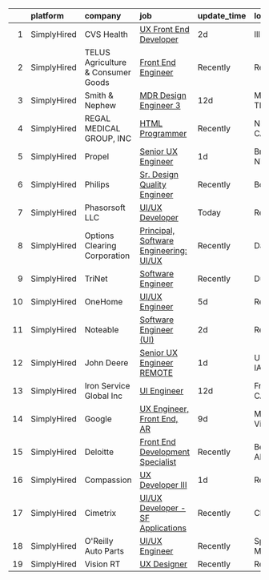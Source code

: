 

|    | platform    | company                            | job                                                                                                                                            | update_time   | location          |
|---:|:------------|:-----------------------------------|:-----------------------------------------------------------------------------------------------------------------------------------------------|:--------------|:------------------|
|  1 | SimplyHired | CVS Health                         | [UX Front End Developer](https://www.simplyhired.com/job/Tzgc2ZQIoOR2Hau8H1OqhiQN2tPC8L_S0tUYziistmSncRkj4noTHg?q=ux+engineer)                 | 2d            | Illinois          |
|  2 | SimplyHired | TELUS Agriculture & Consumer Goods | [Front End Engineer](https://www.simplyhired.com/job/uWN0NPWXEn_YkmU7eXTL0pPoEwL4_Zre7y1s4797SUAHuSVuduIQIw?q=ux+engineer)                     | Recently      | Remote            |
|  3 | SimplyHired | Smith & Nephew                     | [MDR Design Engineer 3](https://www.simplyhired.com/job/UVRn2RNi3ozbWrHiNH9WqV74skHyWnSt5Qwht2gQH8dZz7eIN6IGpQ?q=ux+engineer)                  | 12d           | Memphis, TN       |
|  4 | SimplyHired | REGAL MEDICAL GROUP, INC           | [HTML Programmer](https://www.simplyhired.com/job/aPsATR9t4rc0cDFMQr7Ybsn5qk8exSFDC4_NwJk19TpYlsTIWKKZ1Q?q=ux+engineer)                        | Recently      | Northridge, CA    |
|  5 | SimplyHired | Propel                             | [Senior UX Engineer](https://www.simplyhired.com/job/PUVBctx5QyNTzQDfWy8ZJPF9ak8IbZm1d8Sj37pA5iTiPyE0voI66Q?q=ux+engineer)                     | 1d            | Brooklyn, NY      |
|  6 | SimplyHired | Philips                            | [Sr. Design Quality Engineer](https://www.simplyhired.com/job/jY7bncQm3em7WUxOYBJTqi0HPZPZyRjvu7sBo_amwRaf48ediCB9pQ?q=ux+engineer)            | Recently      | Bothell, WA       |
|  7 | SimplyHired | Phasorsoft LLC                     | [UI/UX Developer](https://www.simplyhired.com/job/YJPWfQWTRnNijbGAPT63AsyTN0fVWCfMLBK6Wgs9knyHKJww43OQBw?q=ux+engineer)                        | Today         | Remote            |
|  8 | SimplyHired | Options Clearing Corporation       | [Principal, Software Engineering: UI/UX](https://www.simplyhired.com/job/6WRicnwhKtM4ghmIX48eFW9WlVHt5doMp2wkEyAG3W4q6Pq7hAvRsA?q=ux+engineer) | Recently      | Dallas, TX        |
|  9 | SimplyHired | TriNet                             | [Software Engineer](https://www.simplyhired.com/job/ePhb5-id5aJ8CWZ3l-cB3Zi7pBeoPcMphHdAEFpelbzriXx70jsfYg?q=ux+engineer)                      | Recently      | Dublin, CA        |
| 10 | SimplyHired | OneHome                            | [UI/UX Engineer](https://www.simplyhired.com/job/YuhJTOLkG6Kq5nmq7mYvq1wsu_cNU27ZpSeoi6GjVAmQBWaEe-4Jig?q=ux+engineer)                         | 5d            | Remote            |
| 11 | SimplyHired | Noteable                           | [Software Engineer (UI)](https://www.simplyhired.com/job/aQMkTO4tYQcFCLxWCl-twU_BcW2Jy06xZ1ADETUnik9XW2inv2MUhA?q=ux+engineer)                 | 2d            | Remote            |
| 12 | SimplyHired | John Deere                         | [Senior UX Engineer REMOTE](https://www.simplyhired.com/job/u3nAqPcV_dkfxghECIlHXRlHnzNAXg64JoEYSY8Maco9umpK2j0fUQ?q=ux+engineer)              | 1d            | Urbandale, IA     |
| 13 | SimplyHired | Iron Service Global Inc            | [UI Engineer](https://www.simplyhired.com/job/xpZaOZ5IpMxGk0YjIlmFxxjfQzOkhtl-sU4UOHWX15CZkRCHrxC0QQ?q=ux+engineer)                            | 12d           | Fremont, CA       |
| 14 | SimplyHired | Google                             | [UX Engineer, Front End, AR](https://www.simplyhired.com/job/MT11ThdpkYChRJqs18_BxsUEdF4oC4xkXdi6tjG_Lsn5ngy6KI0Tuw?q=ux+engineer)             | 9d            | Mountain View, CA |
| 15 | SimplyHired | Deloitte                           | [Front End Development Specialist](https://www.simplyhired.com/job/aqLllrMhdHPKmCGv9t5aGHDs6kn1Bm7eekei3hokvSMF7XTpmBKU6A?q=ux+engineer)       | Recently      | Bentonville, AR   |
| 16 | SimplyHired | Compassion                         | [UX Developer III](https://www.simplyhired.com/job/UwGUySPKRDHhqWWVumDyAobKng201KSWo7e8PiwMbymJ5IkbYhkU4Q?q=ux+engineer)                       | 1d            | Remote            |
| 17 | SimplyHired | Cimetrix                           | [UI/UX Developer - SF Applications](https://www.simplyhired.com/job/b-tHjGinoAgnRnuKQBrw_R0wIbMnkhKKh2GQwP1FuH746fvGz_2mrQ?q=ux+engineer)      | Recently      | Chicago, IL       |
| 18 | SimplyHired | O'Reilly Auto Parts                | [UI/UX Engineer](https://www.simplyhired.com/job/Ch-0AedvTb5tUSAA4MQ0HrakRmjatsEApHM2Ju6e0Z34OKtcTFyUBg?q=ux+engineer)                         | Recently      | Springfield, MO   |
| 19 | SimplyHired | Vision RT                          | [UX Designer](https://www.simplyhired.com/job/Ps7QXapMpvVwE29j0eSijAVP4WAk69fekUWmZ-wL1RHqKOgE1V_HVg?q=ux+engineer)                            | Recently      | Remote            |